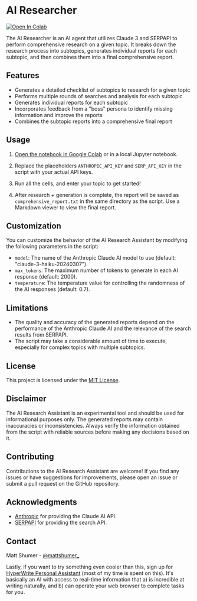# AI Researcher
[![Open In Colab](https://colab.research.google.com/assets/colab-badge.svg)](https://colab.research.google.com/drive/1fn2Xisstp0d30_bAaLPA1y-0_svojLF3?usp=sharing)

The AI Researcher is an AI agent that utilizes Claude 3 and SERPAPI to perform comprehensive research on a given topic. It breaks down the research process into subtopics, generates individual reports for each subtopic, and then combines them into a final comprehensive report.

## Features

- Generates a detailed checklist of subtopics to research for a given topic
- Performs multiple rounds of searches and analysis for each subtopic
- Generates individual reports for each subtopic
- Incorporates feedback from a "boss" persona to identify missing information and improve the reports
- Combines the subtopic reports into a comprehensive final report

## Usage

1. [Open the notebook in Google Colab](https://colab.research.google.com/drive/1fn2Xisstp0d30_bAaLPA1y-0_svojLF3?usp=sharing) or in a local Jupyter notebook.

2. Replace the placeholders `ANTHROPIC_API_KEY` and `SERP_API_KEY` in the script with your actual API keys.

3. Run all the cells, and enter your topic to get started!

4. After research + generation is complete, the report will be saved as `comprehensive_report.txt` in the same directory as the script. Use a Markdown viewer to view the final report.

## Customization

You can customize the behavior of the AI Research Assistant by modifying the following parameters in the script:

- `model`: The name of the Anthropic Claude AI model to use (default: "claude-3-haiku-20240307").
- `max_tokens`: The maximum number of tokens to generate in each AI response (default: 2000).
- `temperature`: The temperature value for controlling the randomness of the AI responses (default: 0.7).

## Limitations

- The quality and accuracy of the generated reports depend on the performance of the Anthropic Claude AI and the relevance of the search results from SERPAPI.
- The script may take a considerable amount of time to execute, especially for complex topics with multiple subtopics.

## License

This project is licensed under the [MIT License](LICENSE).

## Disclaimer

The AI Research Assistant is an experimental tool and should be used for informational purposes only. The generated reports may contain inaccuracies or inconsistencies. Always verify the information obtained from the script with reliable sources before making any decisions based on it.

## Contributing

Contributions to the AI Research Assistant are welcome! If you find any issues or have suggestions for improvements, please open an issue or submit a pull request on the GitHub repository.

## Acknowledgments

- [Anthropic](https://www.anthropic.com/) for providing the Claude AI API.
- [SERPAPI](https://serpapi.com/) for providing the search API.

## Contact

Matt Shumer - [@mattshumer_](https://twitter.com/mattshumer_)

Lastly, if you want to try something even cooler than this, sign up for [HyperWrite Personal Assistant](https://app.hyperwriteai.com/personalassistant) (most of my time is spent on this). It's basically an AI with access to real-time information that a) is incredible at writing naturally, and b) can operate your web browser to complete tasks for you.
